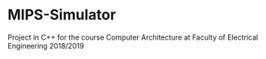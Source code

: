 # MIPS-Simulator
Project in C++ for the course Computer Architecture at Faculty of Electrical Engineering 2018/2019 
